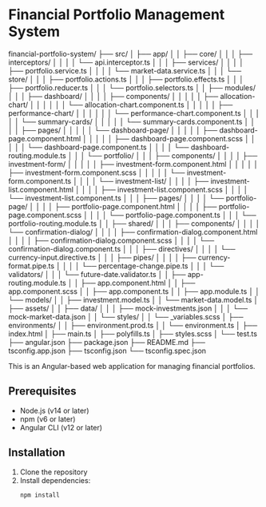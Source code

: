 # Financial Portfolio Management System

financial-portfolio-system/
├── src/
│   ├── app/
│   │   ├── core/
│   │   │   ├── interceptors/
│   │   │   │   └── api.interceptor.ts
│   │   │   ├── services/
│   │   │   │   ├── portfolio.service.ts
│   │   │   │   └── market-data.service.ts
│   │   │   └── store/
│   │   │       ├── portfolio.actions.ts
│   │   │       ├── portfolio.effects.ts
│   │   │       ├── portfolio.reducer.ts
│   │   │       └── portfolio.selectors.ts
│   │   ├── modules/
│   │   │   ├── dashboard/
│   │   │   │   ├── components/
│   │   │   │   │   ├── allocation-chart/
│   │   │   │   │   │   └── allocation-chart.component.ts
│   │   │   │   │   ├── performance-chart/
│   │   │   │   │   │   └── performance-chart.component.ts
│   │   │   │   │   └── summary-cards/
│   │   │   │   │       └── summary-cards.component.ts
│   │   │   │   ├── pages/
│   │   │   │   │   └── dashboard-page/
│   │   │   │   │       ├── dashboard-page.component.html
│   │   │   │   │       ├── dashboard-page.component.scss
│   │   │   │   │       └── dashboard-page.component.ts
│   │   │   │   └── dashboard-routing.module.ts
│   │   │   └── portfolio/
│   │   │       ├── components/
│   │   │       │   ├── investment-form/
│   │   │       │   │   ├── investment-form.component.html
│   │   │       │   │   ├── investment-form.component.scss
│   │   │       │   │   └── investment-form.component.ts
│   │   │       │   └── investment-list/
│   │   │       │       ├── investment-list.component.html
│   │   │       │       ├── investment-list.component.scss
│   │   │       │       └── investment-list.component.ts
│   │   │       ├── pages/
│   │   │       │   └── portfolio-page/
│   │   │       │       ├── portfolio-page.component.html
│   │   │       │       ├── portfolio-page.component.scss
│   │   │       │       └── portfolio-page.component.ts
│   │   │       └── portfolio-routing.module.ts
│   │   ├── shared/
│   │   │   ├── components/
│   │   │   │   └── confirmation-dialog/
│   │   │   │       ├── confirmation-dialog.component.html
│   │   │   │       ├── confirmation-dialog.component.scss
│   │   │   │       └── confirmation-dialog.component.ts
│   │   │   ├── directives/
│   │   │   │   └── currency-input.directive.ts
│   │   │   ├── pipes/
│   │   │   │   ├── currency-format.pipe.ts
│   │   │   │   └── percentage-change.pipe.ts
│   │   │   └── validators/
│   │   │       └── future-date.validator.ts
│   │   ├── app-routing.module.ts
│   │   ├── app.component.html
│   │   ├── app.component.scss
│   │   ├── app.component.ts
│   │   ├── app.module.ts
│   │   └── models/
│   │       ├── investment.model.ts
│   │       └── market-data.model.ts
│   ├── assets/
│   │   ├── data/
│   │   │   ├── mock-investments.json
│   │   │   └── mock-market-data.json
│   │   └── styles/
│   │       └── _variables.scss
│   ├── environments/
│   │   ├── environment.prod.ts
│   │   └── environment.ts
│   ├── index.html
│   ├── main.ts
│   ├── polyfills.ts
│   ├── styles.scss
│   └── test.ts
├── angular.json
├── package.json
├── README.md
├── tsconfig.app.json
├── tsconfig.json
└── tsconfig.spec.json


This is an Angular-based web application for managing financial portfolios.

## Prerequisites

- Node.js (v14 or later)
- npm (v6 or later)
- Angular CLI (v12 or later)

## Installation

1. Clone the repository
2. Install dependencies:
   ```bash
   npm install
